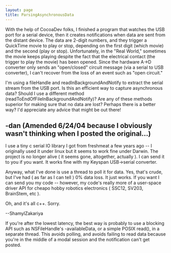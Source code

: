 ```yaml
---
layout: page
title: ParsingAsynchronousData
---
```


With the help of CocoaDev folks, I finished a program that watches the USB port for a serial device, then it creates notifications when data are sent from the distant device. The data are 2-digit numbers, and they trigger a QuickTime movie to play or stop, depending on the first digit (which movie) and the second (play or stop). Unfortunately, in the "Real World," sometimes the movie keeps playing despite the fact that the electrical contact (the trigger to play the movie) has been opened. Since the hardware A->D converter only sends an "open/closed" circuit message (via a serial to USB converter), I can't recover from the loss of an event such as "open circuit."

I'm using a fileHandle and readInBackgroundAndNotify to extract the serial stream from the USB port. Is this an efficient way to capture asynchronous data? Should I use a different method (readToEndOfFileInBackgroundAndNotify)? Are any of these methods superior for making sure that no data are lost? Perhaps there is a better way? I'd appreciate any advice that might be out there!

-dan
(Amended 6/24/04 because I obviously wasn't thinking when I posted the original...)
----

I use a tiny c serial IO library I got from freshmeat a few years ago -- I originally used it under linux but it seems to work fine under Darwin. The project is no longer alive ( it seems gone, altogether, actually ). I can send it to you if you want. It works fine with my Keyspan USB->serial converter.

Anyway, what I've done is use a thread to poll it for data. Yes, that's crude, but I've had ( as far as I can tell ) 0% data loss. It just works. If you want I can send you my code -- however, my code's really more of a user-space driver API for cheapo hobby robotics electronics ( SSC12, SV203, BrainStem, etc ). 

Oh, and it's all c++. Sorry.

--ShamylZakariya

If you're after the lowest latency, the best way is probably to use a blocking API such as NSFileHandle's -availableData, or a simple POSIX read(), in a separate thread. This avoids polling, and avoids failing to read data because you're in the middle of a modal session and the notification can't get posted.

